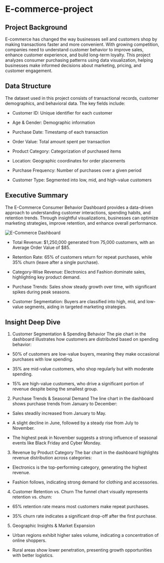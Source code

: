 # E-commerce-project
## Project Background
E-commerce has changed the way businesses sell and customers shop by making transactions faster and more convenient. With growing competition, companies need to understand customer behavior to improve sales, enhance customer experience, and build long-term loyalty. This project analyzes consumer purchasing patterns using data visualization, helping businesses make informed decisions about marketing, pricing, and customer engagement.

## Data Structure
The dataset used in this project consists of transactional records, customer demographics, and behavioral data. The key fields include:

* Customer ID: Unique identifier for each customer

* Age & Gender: Demographic information

* Purchase Date: Timestamp of each transaction

* Order Value: Total amount spent per transaction

* Product Category: Categorization of purchased items

* Location: Geographic coordinates for order placements

* Purchase Frequency: Number of purchases over a given period

* Customer Type: Segmented into low, mid, and high-value customers

## Executive Summary

The E-Commerce Consumer Behavior Dashboard provides a data-driven approach to understanding customer interactions, spending habits, and retention trends. Through insightful visualizations, businesses can optimize marketing strategies, improve retention, and enhance overall performance.

![E-Commerce Dashboard](https://github.com/Gifty44/Supply-Project/blob/6e5ea9fcf42fd91f0aec4f6f2fe9ee5da8312c95/Supply_dashboard.png?raw=true)



* Total Revenue: $1,250,000 generated from 75,000 customers, with an Average Order Value of $85.

* Retention Rate: 65% of customers return for repeat purchases, while 35% churn (leave after a single purchase).

* Category-Wise Revenue: Electronics and Fashion dominate sales, highlighting key product demand.

* Purchase Trends: Sales show steady growth over time, with significant spikes during peak seasons.

* Customer Segmentation: Buyers are classified into high, mid, and low-value segments, aiding in targeted marketing strategies.

## Insight Deep Dive

1. Customer Segmentation & Spending Behavior
The pie chart in the dashboard illustrates how customers are distributed based on spending behavior:

* 50% of customers are low-value buyers, meaning they make occasional purchases with low spending.

* 35% are mid-value customers, who shop regularly but with moderate spending.

* 15% are high-value customers, who drive a significant portion of revenue despite being the smallest group.

2. Purchase Trends & Seasonal Demand
The line chart in the dashboard shows purchase trends from January to December:

* Sales steadily increased from January to May.

* A slight decline in June, followed by a steady rise from July to November.

* The highest peak in November suggests a strong influence of seasonal events like Black Friday and Cyber Monday.

3. Revenue by Product Category
The bar chart in the dashboard highlights revenue distribution across categories:

* Electronics is the top-performing category, generating the highest revenue.

* Fashion follows, indicating strong demand for clothing and accessories.

4. Customer Retention vs. Churn
The funnel chart visually represents retention vs. churn:

* 65% retention rate means most customers make repeat purchases.

* 35% churn rate indicates a significant drop-off after the first purchase.

5. Geographic Insights & Market Expansion

* Urban regions exhibit higher sales volume, indicating a concentration of online shoppers.

* Rural areas show lower penetration, presenting growth opportunities with better logistics.
